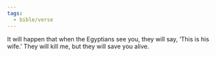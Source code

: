 ```yaml
---
tags:
  - bible/verse
---
```

It will happen that when the Egyptians see you, they will say, ‘This is his wife.’ They will kill me, but they will save you alive.